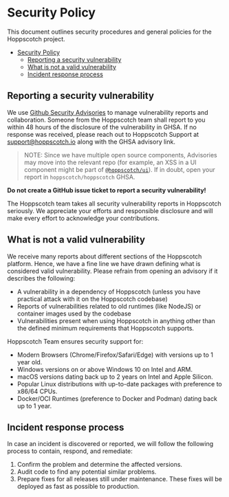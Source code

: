 # Security Policy

This document outlines security procedures and general policies for the Hoppscotch project.

- [Security Policy](#security-policy)
  - [Reporting a security vulnerability](#reporting-a-security-vulnerability)
  - [What is not a valid vulnerability](#what-is-not-a-valid-vulnerability)
  - [Incident response process](#incident-response-process)

## Reporting a security vulnerability

We use [Github Security Advisories](https://github.com/hoppscotch/hoppscotch/security/advisories) to manage vulnerability reports and collaboration.
Someone from the Hoppscotch team shall report to you within 48 hours of the disclosure of the vulnerability in GHSA. If no response was received, please reach out to
Hoppscotch Support at support@hoppscotch.io along with the GHSA advisory link.

> NOTE: Since we have multiple open source components, Advisories may move into the relevant repo (for example, an XSS in a UI component might be part of [`@hoppscotch/ui`](https://github.com/hoppscotch/ui)).
> If in doubt, open your report in `hoppscotch/hoppscotch` GHSA.

**Do not create a GitHub issue ticket to report a security vulnerability!**

The Hoppscotch team takes all security vulnerability reports in Hoppscotch seriously. We appreciate your efforts and responsible disclosure and will make every effort to acknowledge your contributions.

## What is not a valid vulnerability
We receive many reports about different sections of the Hoppscotch platform. Hence, we have a fine line we have drawn defining what is considered valid vulnerability.
Please refrain from opening an advisory if it describes the following:

- A vulnerability in a dependency of Hoppscotch (unless you have practical attack with it on the Hoppscotch codebase)
- Reports of vulnerabilities related to old runtimes (like NodeJS) or container images used by the codebase
- Vulnerabilities present when using Hoppscotch in anything other than the defined minimum requirements that Hoppscotch supports.

Hoppscotch Team ensures security support for:
- Modern Browsers (Chrome/Firefox/Safari/Edge) with versions up to 1 year old.
- Windows versions on or above Windows 10 on Intel and ARM.
- macOS versions dating back up to 2 years on Intel and Apple Silicon.
- Popular Linux distributions with up-to-date packages with preference to x86/64 CPUs.
- Docker/OCI Runtimes (preference to Docker and Podman) dating back up to 1 year.

## Incident response process

In case an incident is discovered or reported, we will follow the following  process to contain, respond, and remediate:

1. Confirm the problem and determine the affected versions.
2. Audit code to find any potential similar problems.
3. Prepare fixes for all releases still under maintenance. These fixes will be deployed as fast as possible to production.

